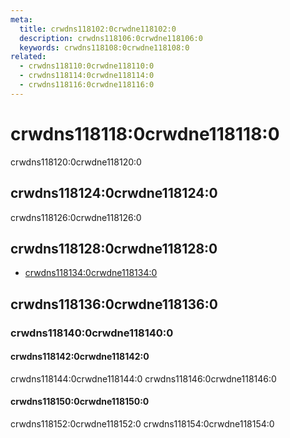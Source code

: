 ```yaml
---
meta:
  title: crwdns118102:0crwdne118102:0
  description: crwdns118106:0crwdne118106:0
  keywords: crwdns118108:0crwdne118108:0
related:
  - crwdns118110:0crwdne118110:0
  - crwdns118114:0crwdne118114:0
  - crwdns118116:0crwdne118116:0
---
```


# crwdns118118:0crwdne118118:0

crwdns118120:0crwdne118120:0

<entry-ad />

## crwdns118124:0crwdne118124:0

crwdns118126:0crwdne118126:0

<example file="v-parallax/usage" />

## crwdns118128:0crwdne118128:0

- [crwdns118134:0crwdne118134:0](crwdns118132:0crwdne118132:0)

## crwdns118136:0crwdne118136:0

### crwdns118140:0crwdne118140:0

#### crwdns118142:0crwdne118142:0

crwdns118144:0crwdne118144:0 crwdns118146:0crwdne118146:0

<example file="v-parallax/misc-content" />

#### crwdns118150:0crwdne118150:0

crwdns118152:0crwdne118152:0 crwdns118154:0crwdne118154:0

<example file="v-parallax/misc-custom-height" />

<backmatter />
